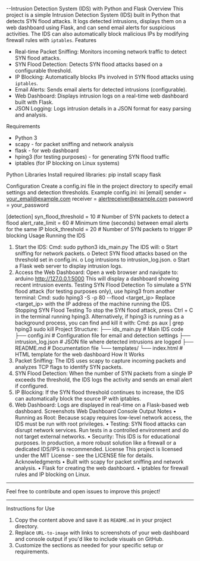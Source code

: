 --Intrusion Detection System (IDS) with Python and Flask
Overview
This project is a simple Intrusion Detection System (IDS) built in Python that detects SYN flood attacks. It logs detected intrusions, displays them on a web dashboard using Flask, and can send email alerts for suspicious activities. The IDS can also automatically block malicious IPs by modifying firewall rules with `iptables`.
Features
- Real-time Packet Sniffing: Monitors incoming network traffic to detect SYN flood attacks.
- SYN Flood Detection: Detects SYN flood attacks based on a configurable threshold.
- IP Blocking: Automatically blocks IPs involved in SYN flood attacks using `iptables`.
- Email Alerts: Sends email alerts for detected intrusions (configurable).
- Web Dashboard: Displays intrusion logs on a real-time web dashboard built with Flask.
- JSON Logging: Logs intrusion details in a JSON format for easy parsing and analysis.

Requirements
- Python 3
- scapy - for packet sniffing and network analysis
- flask - for web dashboard
- hping3 (for testing purposes) - for generating SYN flood traffic
- iptables (for IP blocking on Linux systems)

Python Libraries
Install required libraries:
pip install scapy flask

Configuration
Create a config.ini file in the project directory to specify email settings and detection thresholds.
Example config.ini:
ini
[email]
sender = your_email@example.com
receiver = alertreceiver@example.com
password = your_password

[detection]
syn_flood_threshold = 10  # Number of SYN packets to detect a flood
alert_rate_limit = 60     # Minimum time (seconds) between email alerts for the same IP
block_threshold = 20      # Number of SYN packets to trigger IP blocking
Usage
Running the IDS
1.	Start the IDS:
Cmd: sudo python3 ids_main.py
The IDS will:
o	Start sniffing for network packets.
o	Detect SYN flood attacks based on the threshold set in config.ini.
o	Log intrusions to intrusion_log.json.
o	Start a Flask web server to display intrusion logs.
2.	Access the Web Dashboard:
Open a web browser and navigate to:
arduino
http://127.0.0.1:5000
This will display a dashboard showing recent intrusion events.
Testing SYN Flood Detection
To simulate a SYN flood attack (for testing purposes only), use hping3 from another terminal:
Cmd: sudo hping3 -S -p 80 --flood <target_ip>
Replace <target_ip> with the IP address of the machine running the IDS.
Stopping SYN Flood Testing
To stop the SYN flood attack, press Ctrl + C in the terminal running hping3.
Alternatively, if hping3 is running as a background process, you can find and kill it with:
Cmd: ps aux | grep hping3
sudo kill <PID>
Project Structure:
├── ids_main.py          # Main IDS code
├── config.ini           # Configuration file for email and detection settings
├── intrusion_log.json   # JSON file where detected intrusions are logged
├── README.md            # Documentation file
└── templates/
    └── index.html       # HTML template for the web dashboard
How It Works
1.	Packet Sniffing: The IDS uses scapy to capture incoming packets and analyzes TCP flags to identify SYN packets.
2.	SYN Flood Detection: When the number of SYN packets from a single IP exceeds the threshold, the IDS logs the activity and sends an email alert if configured.
3.	IP Blocking: If the SYN flood threshold continues to increase, the IDS can automatically block the source IP with iptables.
4.	Web Dashboard: Logs are displayed in real-time on a Flask-based web dashboard.
Screenshots
Web Dashboard
Console Output
Notes
•	Running as Root: Because scapy requires low-level network access, the IDS must be run with root privileges.
•	Testing: SYN flood attacks can disrupt network services. Run tests in a controlled environment and do not target external networks.
•	Security: This IDS is for educational purposes. In production, a more robust solution like a firewall or a dedicated IDS/IPS is recommended.
License
This project is licensed under the MIT License - see the LICENSE file for details.
Acknowledgments
•	Built with scapy for packet sniffing and network analysis.
•	Flask for creating the web dashboard.
•	iptables for firewall rules and IP blocking on Linux.
________________________________________
Feel free to contribute and open issues to improve this project!

---

Instructions for Use

1. Copy the content above and save it as `README.md` in your project directory.
2. Replace `URL-to-image` with links to screenshots of your web dashboard and console output if you'd like to include visuals on GitHub.
3. Customize the sections as needed for your specific setup or requirements.
